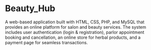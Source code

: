 # Beauty_Hub
A web-based application built with HTML, CSS, PHP, and MySQL that provides an online platform for salon and beauty services. The system includes user authentication (login &amp; registration), parlor appointment booking and cancellation, an online store for herbal products, and a payment page for seamless transactions.
